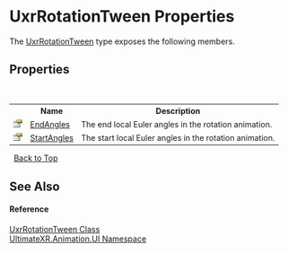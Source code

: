 # UxrRotationTween Properties
 

The <a href="T_UltimateXR_Animation_UI_UxrRotationTween">UxrRotationTween</a> type exposes the following members.


## Properties
&nbsp;<table><tr><th></th><th>Name</th><th>Description</th></tr><tr><td>![Public property](media/pubproperty.gif "Public property")</td><td><a href="P_UltimateXR_Animation_UI_UxrRotationTween_EndAngles">EndAngles</a></td><td>
The end local Euler angles in the rotation animation.</td></tr><tr><td>![Public property](media/pubproperty.gif "Public property")</td><td><a href="P_UltimateXR_Animation_UI_UxrRotationTween_StartAngles">StartAngles</a></td><td>
The start local Euler angles in the rotation animation.</td></tr></table>&nbsp;
<a href="#uxrrotationtween-properties">Back to Top</a>

## See Also


#### Reference
<a href="T_UltimateXR_Animation_UI_UxrRotationTween">UxrRotationTween Class</a><br /><a href="N_UltimateXR_Animation_UI">UltimateXR.Animation.UI Namespace</a><br />